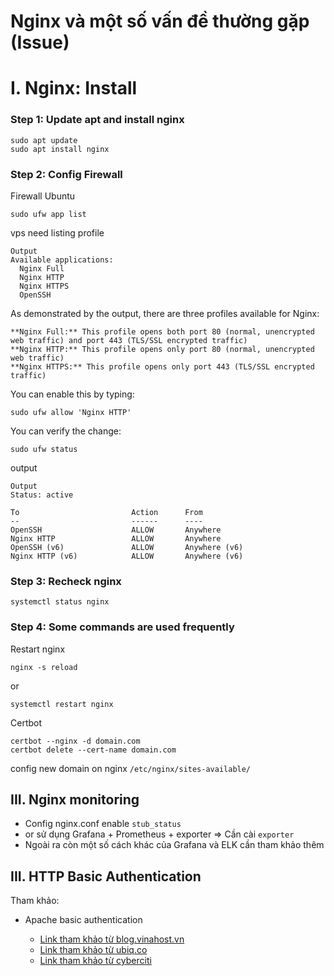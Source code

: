 # Nginx và một số vấn đề thường gặp (Issue)

# I. Nginx: Install

### Step 1: Update apt and install nginx

```
sudo apt update
sudo apt install nginx
```

### Step 2: Config Firewall

Firewall Ubuntu

```
sudo ufw app list
```

vps need listing profile

```
Output
Available applications:
  Nginx Full
  Nginx HTTP
  Nginx HTTPS
  OpenSSH
```

As demonstrated by the output, there are three profiles available for Nginx:

    **Nginx Full:** This profile opens both port 80 (normal, unencrypted web traffic) and port 443 (TLS/SSL encrypted traffic)
    **Nginx HTTP:** This profile opens only port 80 (normal, unencrypted web traffic)
    **Nginx HTTPS:** This profile opens only port 443 (TLS/SSL encrypted traffic)

You can enable this by typing:

```
sudo ufw allow 'Nginx HTTP'
```

You can verify the change:

```
sudo ufw status
```

output

```
Output
Status: active

To                         Action      From
--                         ------      ----
OpenSSH                    ALLOW       Anywhere              
Nginx HTTP                 ALLOW       Anywhere              
OpenSSH (v6)               ALLOW       Anywhere (v6)         
Nginx HTTP (v6)            ALLOW       Anywhere (v6)

```

### Step 3: Recheck nginx

```
systemctl status nginx
```

### Step 4: Some commands are used frequently

Restart nginx

```
nginx -s reload
```

or

```
systemctl restart nginx
```

Certbot

```
certbot --nginx -d domain.com
certbot delete --cert-name domain.com
```

config new domain on nginx
`/etc/nginx/sites-available/`

## III. Nginx monitoring

- Config nginx.conf enable `stub_status`
- or sử dụng Grafana + Prometheus + exporter => Cần cài `exporter`
- Ngoài ra còn một số cách khác của Grafana và ELK cần tham khảo thêm

## III. HTTP Basic Authentication

Tham khảo: 

- Apache basic authentication

  - [Link tham khảo từ blog.vinahost.vn](https://blog.vinahost.vn/http-basic-authentication/)
  - [Link tham khảo từ ubiq.co](https://ubiq.co/tech-blog/how-to-configure-basic-authentication-in-nginx/)
  - [Link tham khảo từ cyberciti](https://www.cyberciti.biz/faq/nginx-password-protect-directory-with-nginx-htpasswd-authentication/)

